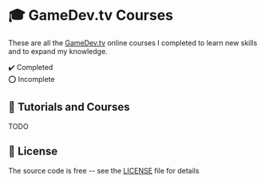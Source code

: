 # :mortar_board: GameDev.tv Courses

These are all the [GameDev.tv][gamedevtv] online courses I completed to learn new skills and to expand my knowledge.

:heavy_check_mark: Completed  
:o: Incomplete

## :beginner: Tutorials and Courses

TODO

## :page_with_curl: License

The source code is free -- see the [LICENSE](LICENSE) file for details

[gamedevtv]: https://www.gamedev.tv/